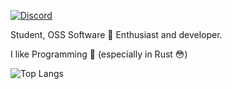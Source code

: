 [![Discord](https://badgen.net/badge/icon/discord?icon=discord&label&color=5865F2)](https://discord.com/users/853287934924423198)

Student, OSS Software 🛐 Enthusiast and developer.

I like Programming 👾 (especially in Rust 😳)


![Top Langs](https://github-readme-stats.vercel.app/api/top-langs/?username=helium18&layout=compact&hide=css&theme=github_dark)
